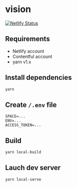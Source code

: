 # vision

[![Netlify Status](https://api.netlify.com/api/v1/badges/2b2fecb4-97bc-4653-8492-54202153c1f6/deploy-status)](https://app.netlify.com/sites/infallible-neumann-dc1e95/deploys)

## Requirements

- Netlify account
- Contentful account
- yarn v1.x

## Install dependencies

```bash
yarn
```

## Create `/.env` file

```text
SPACE=...
ENV=...
ACCESS_TOKEN=...
```

## Build

```bash
yarn local-build
```

## Lauch dev server

```bash
yarn local-serve
```
